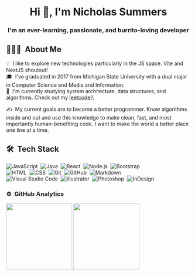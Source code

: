 <h1 align="center">Hi 👋, I'm Nicholas Summers</h1>
<h3 align="center">I'm an ever-learning, passionate, and burrito-loving developer</h3>

<!-- 👨‍💻 Explore my portfolio at [ntsummers1.github.io/portfolio-2022/](https://ntsummers1.github.io/portfolio-2022/) -->

## 👨🏻‍💻 &nbsp;About Me

💡 &nbsp;I like to explore new technologies particularly in the JS space. Vite and NextJS shoutout!\
🎓 &nbsp;I've graduated in 2017 from Michigan State University with a dual major in Computer Science and Media and Information.\
🌱 &nbsp;I'm currently studying system architecture, data structures, and algorithms. Check out my [leetcode!](https://leetcode.com/ntsummers1/)\
<!-- 📄 &nbsp;Know about my experiences: [ntsummers1.github.io/portfolio-2022/resume](https://ntsummers1.github.io/portfolio-2022/resume)\ -->
✍️ &nbsp;My current goals are to become a better programmer. Know algorithms inside and out and use this knowledge to make clean, fast, and most importantly human-benefiting code. I want to make the world a better place one line at a time.

## 🛠 &nbsp;Tech Stack

![JavaScript](https://img.shields.io/badge/-JavaScript-05122A?style=flat&logo=javascript)&nbsp;
![Java](https://img.shields.io/badge/-Java-05122A?style=flat&logo=Java&logoColor=FFA518)&nbsp;
![React](https://img.shields.io/badge/-React-05122A?style=flat&logo=react)&nbsp;
![Node.js](https://img.shields.io/badge/-Node.js-05122A?style=flat&logo=node.js)&nbsp;
![Bootstrap](https://img.shields.io/badge/-Bootstrap-05122A?style=flat&logo=bootstrap&logoColor=563D7C)\
![HTML](https://img.shields.io/badge/-HTML-05122A?style=flat&logo=HTML5)&nbsp;
![CSS](https://img.shields.io/badge/-CSS-05122A?style=flat&logo=CSS3&logoColor=1572B6)&nbsp;
![Git](https://img.shields.io/badge/-Git-05122A?style=flat&logo=git)&nbsp;
![GitHub](https://img.shields.io/badge/-GitHub-05122A?style=flat&logo=github)&nbsp;
![Markdown](https://img.shields.io/badge/-Markdown-05122A?style=flat&logo=markdown)\
![Visual Studio Code](https://img.shields.io/badge/-Visual%20Studio%20Code-05122A?style=flat&logo=visual-studio-code&logoColor=007ACC)&nbsp;
![Illustrator](https://img.shields.io/badge/-Illustrator-05122A?style=flat&logo=adobe-illustrator)&nbsp;
![Photoshop](https://img.shields.io/badge/-Photoshop-05122A?style=flat&logo=adobe-photoshop)&nbsp;
![InDesign](https://img.shields.io/badge/-InDesign-05122A?style=flat&logo=adobe-indesign)



### ⚙️ &nbsp;GitHub Analytics

<p align="left">
<a href="https://github.com/ntsummers1">
  <img height="180em" src="https://github-readme-stats-eight-theta.vercel.app/api?username=ntsummers1&show_icons=true&theme=algolia&include_all_commits=true&count_private=true"/>
  <img height="180em" src="https://github-readme-stats-eight-theta.vercel.app/api/top-langs/?username=ntsummers1&layout=compact&langs_count=8&theme=algolia"/>
</a>
</p>
